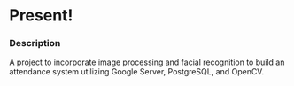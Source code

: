 # Present!
### Description
A project to incorporate image processing and facial recognition to build an attendance system utilizing Google Server, PostgreSQL, and OpenCV. 
